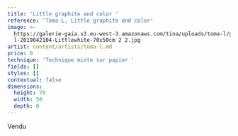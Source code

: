 ```yaml
---
title: 'Little graphite and color '
reference: 'Toma-L, Little graphite and color'
image: >-
  https://galerie-gaia.s3.eu-west-3.amazonaws.com/tina/uploads/toma-l/galerie-gaia-toma
  l-2019042104-Littlewhite-70x50cm 2 2.jpg
artist: content/artists/toma-l.md
price: 0
technique: 'Technique mixte sur papier '
fields: []
styles: []
contextual: false
dimensions:
  height: 70
  width: 50
  depth: 0
---
```


Vendu
